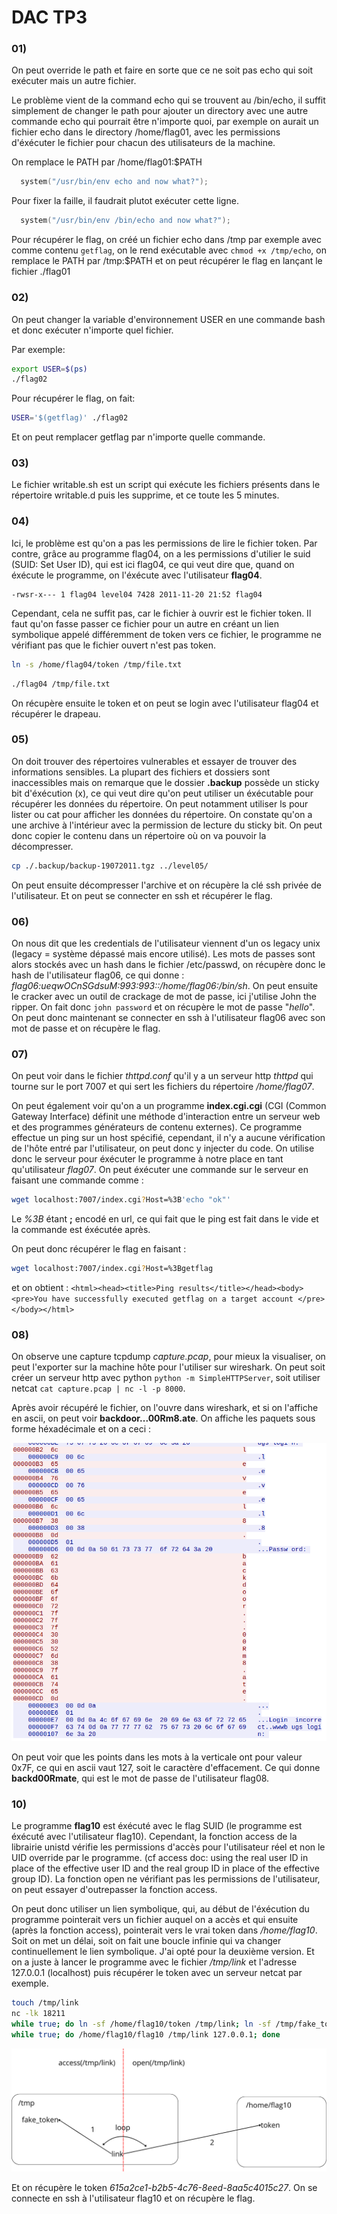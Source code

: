 # DAC TP3

### 01)

On peut override le path et faire en sorte que ce ne soit pas echo qui soit exécuter mais un autre fichier.

Le problème vient de la command echo qui se trouvent au /bin/echo,
il suffit simplement de changer le path pour ajouter un directory avec une autre commande echo qui pourrait être n'importe quoi, par exemple on aurait un fichier echo dans le directory /home/flag01, avec les permissions d'éxécuter le fichier pour chacun des utilisateurs de la machine.

On remplace le PATH par /home/flag01:$PATH

```c
  system("/usr/bin/env echo and now what?");
```

Pour fixer la faille, il faudrait plutot exécuter cette ligne.

```c
  system("/usr/bin/env /bin/echo and now what?");
```

Pour récupérer le flag, on créé un fichier echo dans /tmp par exemple avec comme contenu `getflag`, on le rend exécutable avec `chmod +x /tmp/echo`, on remplace le PATH par /tmp:$PATH et on peut récupérer le flag en lançant le fichier ./flag01

### 02)

On peut changer la variable d'environnement USER en une commande bash et donc exécuter n'importe quel fichier.

Par exemple:

```bash
export USER=$(ps)
./flag02
```

Pour récupérer le flag, on fait:

```bash
USER='$(getflag)' ./flag02
```

Et on peut remplacer getflag par n'importe quelle commande.

### 03)

Le fichier writable.sh est un script qui exécute les fichiers présents dans le répertoire writable.d puis les supprime, et ce toute les 5 minutes.

### 04)

Ici, le problème est qu'on a pas les permissions de lire le fichier token.
Par contre, grâce au programme flag04, on a les permissions d'utilier le suid (SUID: Set User ID), qui est ici flag04, ce qui veut dire que, quand on éxécute le programme, on l'éxécute avec l'utilisateur **flag04**.

```
-rwsr-x--- 1 flag04 level04 7428 2011-11-20 21:52 flag04
```

Cependant, cela ne suffit pas, car le fichier à ouvrir est le fichier token. Il faut qu'on fasse passer ce fichier pour un autre en créant un lien symbolique appelé différemment de token vers ce fichier, le programme ne vérifiant pas que le fichier ouvert n'est pas token.

```bash
ln -s /home/flag04/token /tmp/file.txt
```

```bash
./flag04 /tmp/file.txt
```

On récupère ensuite le token et on peut se login avec l'utilisateur flag04 et récupérer le drapeau.

### 05)

On doit trouver des répertoires vulnerables et essayer de trouver des informations sensibles.
La plupart des fichiers et dossiers sont inaccessibles mais on remarque que le dossier **.backup** possède un sticky bit d'éxécution (x), ce qui veut dire qu'on peut utiliser un éxécutable pour récupérer les données du répertoire.
On peut notamment utiliser ls pour lister ou cat pour afficher les données du répertoire.
On constate qu'on a une archive à l'intérieur avec la permission de lecture du sticky bit. On peut donc copier le contenu dans un répertoire où on va pouvoir la décompresser.
```bash
cp ./.backup/backup-19072011.tgz ../level05/
```

On peut ensuite décompresser l'archive et on récupère la clé ssh privée de l'utilisateur. Et on peut se connecter en ssh et récupérer le flag.

### 06)

On nous dit que les credentials de l'utilisateur viennent d'un os legacy unix (legacy = système dépassé mais encore utilisé).
Les mots de passes sont alors stockés avec un hash dans le fichier /etc/passwd, on récupère donc le hash de l'utilisateur flag06, ce qui donne :
*flag06:ueqwOCnSGdsuM:993:993::/home/flag06:/bin/sh*. On peut ensuite le cracker avec un outil de crackage de mot de passe, ici j'utilise John the ripper.
On fait donc `john password` et on récupère le mot de passe "*hello*".
On peut donc maintenant se connecter en ssh à l'utilisateur flag06 avec son mot de passe et on récupère le flag.

### 07)

On peut voir dans le fichier *thttpd.conf* qu'il y a un serveur http *thttpd* qui tourne sur le port 7007 et qui sert les fichiers du répertoire */home/flag07*.

On peut également voir qu'on a un programme **index.cgi.cgi** (CGI (Common Gateway Interface) définit une méthode d'interaction entre un serveur web et des programmes générateurs de contenu externes). Ce programme effectue un ping sur un host spécifié, cependant, il n'y a aucune vérification de l'hôte entré par l'utilisateur, on peut donc y injecter du code.
On utilise donc le serveur pour éxécuter le programme à notre place en tant qu'utilisateur *flag07*.
On peut éxécuter une commande sur le serveur en faisant une commande comme :
```bash
wget localhost:7007/index.cgi?Host=%3B'echo "ok"'
```
Le *%3B* étant **;** encodé en url, ce qui fait que le ping est fait dans le vide et la commande est éxécutée après.

On peut donc récupérer le flag en faisant :
```bash
wget localhost:7007/index.cgi?Host=%3Bgetflag
```
et on obtient : `<html><head><title>Ping results</title></head><body><pre>You have successfully executed getflag on a target account
</pre></body></html>`


### 08)

On observe une capture tcpdump *capture.pcap*, pour mieux la visualiser, on peut l'exporter sur la machine hôte pour l'utiliser sur wireshark.
On peut soit créer un serveur http avec python `python -m SimpleHTTPServer`, soit utiliser netcat `cat capture.pcap | nc -l -p 8000`.

Après avoir récupéré le fichier, on l'ouvre dans wireshark, et si on l'affiche en ascii, on peut voir **backdoor...00Rm8.ate**.
On affiche les paquets sous forme héxadécimale et on a ceci :

![tcpdump](./screenshots/wireshark_tcpdump.png)

On peut voir que les points dans les mots à la verticale ont pour valeur 0x7F, ce qui en ascii vaut 127, soit le caractère d'effacement. Ce qui donne **backd00Rmate**, qui est le mot de passe de l'utilisateur flag08.

### 10)

Le programme **flag10** est éxécuté avec le flag SUID (le programme est éxécuté avec l'utilisateur flag10). Cependant, la fonction access de la librairie unistd vérifie les permissions d'accès pour l'utilisateur réel et non le UID override par le programme. (cf access doc: using the real user ID in place of the effective user ID and the real group ID in place of the effective group ID). La fonction open ne vérifiant pas les permissions de l'utilisateur, on peut essayer d'outrepasser la fonction access.

On peut donc utiliser un lien symbolique, qui, au début de l'éxécution du programme pointerait vers un fichier auquel on a accès et qui ensuite (après la fonction access), pointerait vers le vrai token dans */home/flag10*.
Soit on met un délai, soit on fait une boucle infinie qui va changer continuellement le lien symbolique. J'ai opté pour la deuxième version. Et on a juste à lancer le programme avec le fichier */tmp/link* et l'adresse 127.0.0.1 (localhost) puis récupérer le token avec un serveur netcat par exemple. 

```bash
touch /tmp/link
nc -lk 18211
while true; do ln -sf /home/flag10/token /tmp/link; ln -sf /tmp/fake_token /tmp/link; done
while true; do /home/flag10/flag10 /tmp/link 127.0.0.1; done
```

![Level10](./screenshots/level10.png)

Et on récupère le token *615a2ce1-b2b5-4c76-8eed-8aa5c4015c27*. On se connecte en ssh à l'utilisateur flag10 et on récupère le flag.